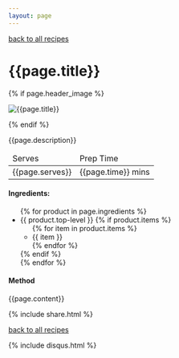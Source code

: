 ```yaml
---
layout: page
---
```


<p>
<a href="{{ site.url }}{{site.baseurl}}/recipes">back to all recipes</a>
</p>

<h1> {{page.title}}</h1>
{% if page.header_image %}
  <p>
    <img src="{{page.header_image}}" alt="{{page.title}}">
  </p>
{% endif %}

<p>
{{page.description}}
</p>

<table>
<thead>
<tr>
<td>Serves</td>
<td>Prep Time</td>
</tr>
</thead>
<tr>
<td>{{page.serves}}</td>
<td>{{page.time}} mins</td>
</tr>
</table>



<h4>Ingredients:</h4>
<ul>
  {% for product in page.ingredients %}
  <li>{{ product.top-level }}
  {% if product.items %}
    <ul>
    {% for item in product.items %}
      <li>{{ item }}</li>
    {% endfor %}
    </ul>
  {% endif %}</li>
  {% endfor %}
</ul>

<h4>Method</h4>

{{page.content}}

{% include share.html %}

<p>
<a href="{{ site.url }}{{site.baseurl}}/recipes">back to all recipes</a>
</p>

{% include disqus.html %}
